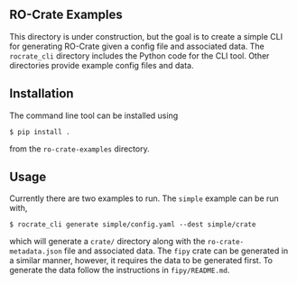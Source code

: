 ## RO-Crate Examples

This directory is under construction, but the goal is to create a
simple CLI for generating RO-Crate given a config file and associated
data. The `rocrate_cli` directory includes the Python code for the CLI
tool. Other directories provide example config files and data.

## Installation

The command line tool can be installed using 

    $ pip install .

from the `ro-crate-examples` directory.

## Usage

Currently there are two examples to run. The `simple` example can be
run with,

    $ rocrate_cli generate simple/config.yaml --dest simple/crate
	
which will generate a `crate/` directory along with the
`ro-crate-metadata.json` file and associated data. The `fipy` crate
can be generated in a similar manner, however, it requires the data to
be generated first. To generate the data follow the instructions in
`fipy/README.md`.
